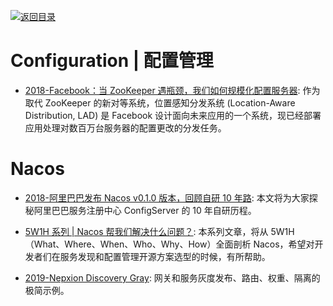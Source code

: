 [![返回目录](https://user-images.githubusercontent.com/5803001/38079637-ff0abcf0-3371-11e8-9b76-ad651620afc7.jpg)](https://github.com/wx-chevalier/Awesome-Lists)

# Configuration | 配置管理

- [2018-Facebook：当 ZooKeeper 遇瓶颈，我们如何规模化配置服务器](https://mp.weixin.qq.com/s/QByd_6eQ0LS8Qqx7A5uNqA): 作为取代 ZooKeeper 的新对等系统，位置感知分发系统 (Location-Aware Distribution, LAD) 是 Facebook 设计面向未来应用的一个系统，现已经部署应用处理对数百万台服务器的配置更改的分发任务。

# Nacos

- [2018-阿里巴巴发布 Nacos v0.1.0 版本，回顾自研 10 年路](https://mp.weixin.qq.com/s/MJOx_wk8VILSLZ7JOn3NyA): 本文将为大家探秘阿里巴巴服务注册中心 ConfigServer 的 10 年自研历程。

- [5W1H 系列 | Nacos 帮我们解决什么问题？](https://mp.weixin.qq.com/s?__biz=MzU4NzU0MDIzOQ==&mid=2247484655&idx=4&sn=4df861725834e76d563a351b69e27eb7&chksm=fdeb368fca9cbf99bd5789c936a121c73529135dd3eb7c5ef4bf6a5da91cfa278ce6f4dd3d7c&scene=21#wechat_redirect): 本系列文章，将从 5W1H（What、Where、When、Who、Why、How）全面剖析 Nacos，希望对开发者们在服务发现和配置管理开源方案选型的时候，有所帮助。

- [2019-Nepxion Discovery Gray](http://nepxion.com/DiscoveryGray/): 网关和服务灰度发布、路由、权重、隔离的极简示例。
